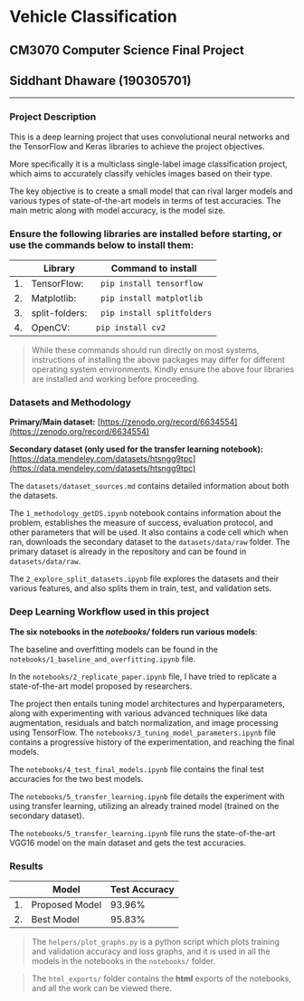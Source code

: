 # Vehicle Classification

## CM3070 Computer Science Final Project

## Siddhant Dhaware (190305701)

------

### Project Description

This is a deep learning project that uses convolutional neural networks and the TensorFlow and Keras libraries to achieve the project objectives.

More specifically it is a multiclass single-label image classification project, which aims to accurately classify vehicles images based on their type.

The key objective is to create a small model that can rival larger models and various types of state-of-the-art models in terms of test accuracies. The main metric along with model accuracy, is the model size.

### Ensure the following libraries are installed before starting, or use the commands below to install them:

|    | Library        | Command to install              |
|----|----------------|---------------------------------|
| 1. | TensorFlow:    | ``` pip install tensorflow```   |
| 2. | Matplotlib:    | ``` pip install matplotlib```   |
| 3. | split-folders: | ``` pip install splitfolders``` |
| 4. | OpenCV:        | ``` pip install cv2 ```         |

> While these commands should run directly on most systems, instructions of installing the above packages may differ for different operating system environments. Kindly ensure the above four libraries are installed and working before proceeding.

### Datasets and Methodology

**Primary/Main dataset:** [https://zenodo.org/record/6634554](https://zenodo.org/record/6634554)

**Secondary dataset (only used for the transfer learning notebook):** [https://data.mendeley.com/datasets/htsngg9tpc](https://data.mendeley.com/datasets/htsngg9tpc)

The `datasets/dataset_sources.md` contains detailed information about both the datasets.

The `1_methodology_getDS.ipynb` notebook contains information about the problem, establishes the measure of success, evaluation protocol, and other parameters that will be used. It also contains a code cell which when ran, downloads the secondary dataset to the `datasets/data/raw` folder. The primary dataset is already in the repository and can be found in `datasets/data/raw`.

The `2_explore_split_datasets.ipynb` file explores the datasets and their various features, and also splits them in train, test, and validation sets.

### Deep Learning Workflow used in this project

**The six notebooks in the *notebooks/* folders run various models**:

The baseline and overfitting models can be found in the `notebooks/1_baseline_and_overfitting.ipynb` file.

In the `notebooks/2_replicate_paper.ipynb` file, I have tried to replicate a state-of-the-art model proposed by researchers.

The project then entails tuning model architectures and hyperparameters, along with experimenting with various advanced techniques like data augmentation, residuals and batch normalization, and image processing using TensorFlow. The `notebooks/3_tuning_model_parameters.ipynb` file contains a progressive history of the experimentation, and reaching the final models.

The `notebooks/4_test_final_models.ipynb` file contains the final test accuracies for the two best models.

The `notebooks/5_transfer_learning.ipynb` file details the experiment with using transfer learning, utilizing an already trained model (trained on the secondary dataset).

The `notebooks/5_transfer_learning.ipynb` file runs the state-of-the-art VGG16 model on the main dataset and gets the test accuracies.

### Results

|    | Model          | Test Accuracy |
|----|----------------|---------------|
| 1. | Proposed Model | 93.96%        |
| 2. | Best Model     | 95.83%        |

> The `helpers/plot_graphs.py` is a python script which plots training and validation accuracy and loss graphs, and it is used in all the models in the notebooks in the `notebooks/` folder.

> The `html_exports/` folder contains the **html** exports of the notebooks, and all the work can be viewed there.
